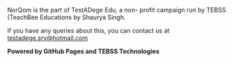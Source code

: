 NorQom is the part of TestADege Edu, a non- profit campaign run by TEBSS (TeachBee Educations by Shaurya Singh.

If you have any queries about this, you can contact us at testadege.srv@hotmail.com<b>




Powered by GitHub Pages and TEBSS Technologies 
